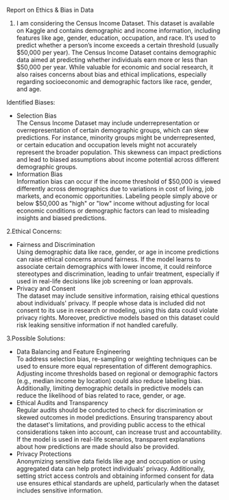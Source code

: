 Report on Ethics & Bias in Data
1. I am considering the Census Income Dataset. This dataset is available on Kaggle and contains demographic and income information, including features like age, gender, education, occupation, and race. It’s used to predict whether a person’s income exceeds a certain threshold (usually $50,000 per year). 
   The Census Income Dataset contains demographic data aimed at predicting whether individuals earn more or less than $50,000 per year. While valuable for economic and social research, it also raises concerns about bias and ethical implications, especially regarding socioeconomic and demographic factors like race, gender, and age.

Identified Biases:  
- Selection Bias  
   The Census Income Dataset may include underrepresentation or overrepresentation of certain demographic groups, which can skew predictions. For instance, minority groups might be underrepresented, or certain education and occupation levels might not accurately represent the broader population. This skewness can impact predictions and lead to biased assumptions about income potential across different demographic groups.
- Information Bias  
   Information bias can occur if the income threshold of $50,000 is viewed differently across demographics due to variations in cost of living, job markets, and economic opportunities. Labeling people simply above or below $50,000 as "high" or "low" income without adjusting for local economic conditions or demographic factors can lead to misleading insights and biased predictions.
  
2.Ethical Concerns:  
- Fairness and Discrimination  
   Using demographic data like race, gender, or age in income predictions can raise ethical concerns around fairness. If the model learns to associate certain demographics with lower income, it could reinforce stereotypes and discrimination, leading to unfair treatment, especially if used in real-life decisions like job screening or loan approvals.
- Privacy and Consent  
   The dataset may include sensitive information, raising ethical questions about individuals' privacy. If people whose data is included did not consent to its use in research or modeling, using this data could violate privacy rights. Moreover, predictive models based on this dataset could risk leaking sensitive information if not handled carefully.
  
3.Possible Solutions:  
- Data Balancing and Feature Engineering  
   To address selection bias, re-sampling or weighting techniques can be used to ensure more equal representation of different demographics. Adjusting income thresholds based on regional or demographic factors (e.g., median income by location) could also reduce labeling bias. Additionally, limiting demographic details in predictive models can reduce the likelihood of bias related to race, gender, or age.
- Ethical Audits and Transparency  
   Regular audits should be conducted to check for discrimination or skewed outcomes in model predictions. Ensuring transparency about the dataset's limitations, and providing public access to the ethical considerations taken into account, can increase trust and accountability. If the model is used in real-life scenarios, transparent explanations about how predictions are made should also be provided.
- Privacy Protections  
   Anonymizing sensitive data fields like age and occupation or using aggregated data can help protect individuals’ privacy. Additionally, setting strict access controls and obtaining informed consent for data use ensures ethical standards are upheld, particularly when the dataset includes sensitive information.



